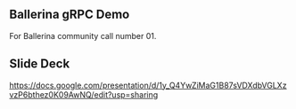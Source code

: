 ## Ballerina gRPC Demo

For Ballerina community call number 01.

## Slide Deck

https://docs.google.com/presentation/d/1y_Q4YwZiMaG1B87sVDXdbVGLXzvzP6bthez0K09AwNQ/edit?usp=sharing